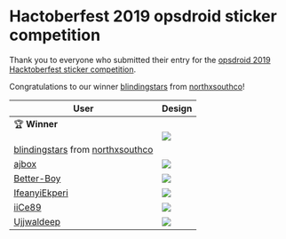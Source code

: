 # Hactoberfest 2019 opsdroid sticker competition

Thank you to everyone who submitted their entry for the [opsdroid 2019 Hacktoberfest sticker competition](https://github.com/opsdroid/style-guidelines/issues/3).

Congratulations to our winner [blindingstars](https://github.com/blindingstars) from [northxsouthco](https://github.com/northxsouthco)!

| User | Design |
|------|--------|
| 🏆 **Winner** <br /><br />[blindingstars](https://github.com/blindingstars) from [northxsouthco](https://github.com/northxsouthco) | ![](https://github.com/opsdroid/style-guidelines/raw/master/stickers/hacktoberfest19/blindingstars/sticker-blindingstars.png) |
| [ajbox](https://github.com/ajbox) | ![](https://github.com/opsdroid/style-guidelines/raw/master/stickers/hacktoberfest19/ajbox/sticker.png) |
| [Better-Boy](https://github.com/Better-Boy) | ![](https://github.com/opsdroid/style-guidelines/raw/master/stickers/hacktoberfest19/Better-Boy/Sticker_Better-Boy.jpg) |
| [IfeanyiEkperi](https://github.com/IfeanyiEkperi) | ![](https://github.com/opsdroid/style-guidelines/raw/master/stickers/hacktoberfest19/Ifeanyiekperi/20191014_215352.png) |
| [iiCe89](https://github.com/iiCe89) | ![](https://github.com/opsdroid/style-guidelines/raw/master/stickers/hacktoberfest19/iiCe89/Sticker_submission_iiCe89.png) |
| [Ujjwaldeep](https://github.com/udz-codes) | ![](https://github.com/opsdroid/style-guidelines/raw/master/stickers/hacktoberfest19/Ujjwaldeep/sticker.png) |